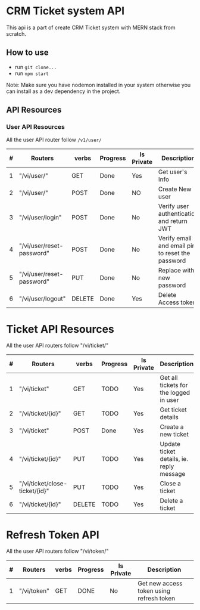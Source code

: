 # CRM Ticket system API

This api is a part of create CRM Ticket system with MERN stack from scratch.

## How to use

- run `git clone...`
- run `npm start`

Note: Make sure you have nodemon installed in your system otherwise you can install as a dev dependency in the project.

## API Resources

### User API Resources

All the user API router follow `/v1/user/`

| #   | Routers                   | verbs  | Progress | Is Private | Description                                      |
| --- | ------------------------- | ------ | -------- | ---------- | ------------------------------------------------ |
| 1   | "/vi/user/"               | GET    | Done     | Yes        | Get user's Info                                  |
| 2   | "/vi/user/"               | POST   | Done     | NO         | Create New user                                  |
| 3   | "/vi/user/login"          | POST   | Done     | No         | Verify user authentication and return JWT        |
| 4   | "/vi/user/reset-password" | POST   | Done     | No         | Verify email and email pin to reset the password |
| 5   | "/vi/user/reset-password" | PUT    | Done     | No         | Replace with new password                        |
| 6   | "/vi/user/logout"         | DELETE | Done     | Yes        | Delete Access token                              |

# Ticket API Resources

All the user API routers follow "/vi/ticket/"

| #   | Routers                        | verbs  | Progress | Is Private | Description                              |
| --- | ------------------------------ | ------ | -------- | ---------- | ---------------------------------------- |
| 1   | "/vi/ticket"                   | GET    | TODO     | Yes        | Get all tickets for the logged in user   |
| 2   | "/vi/ticket/{id}"              | GET    | TODO     | Yes        | Get ticket details                       |
| 3   | "/vi/ticket"                   | POST   | Done     | Yes        | Create a new ticket                      |
| 4   | "/vi/ticket/{id}"              | PUT    | TODO     | Yes        | Update ticket details, ie. reply message |
| 5   | "/vi/ticket/close-ticket/{id}" | PUT    | TODO     | Yes        | Close a ticket                           |
| 6   | "/vi/ticket/{id}"              | DELETE | TODO     | Yes        | Delete a ticket                          |

# Refresh Token API

All the user API routers follow "/vi/token/"

| #   | Routers     | verbs | Progress | Is Private | Description                              |
| --- | ----------- | ----- | -------- | ---------- | ---------------------------------------- |
| 1   | "/vi/token" | GET   | DONE     | No         | Get new access token using refresh token |
